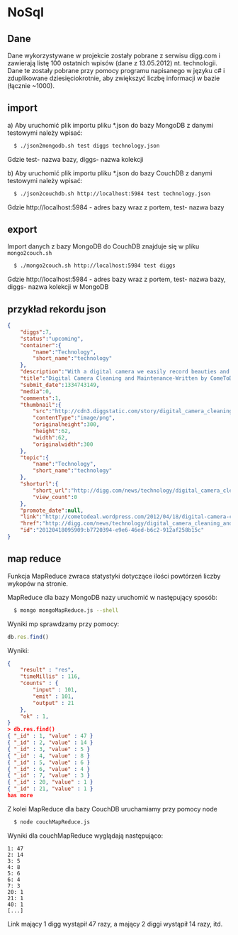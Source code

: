NoSql
=====

Dane
------------
Dane wykorzystywane w projekcie zostały pobrane z serwisu digg.com i zawierają listę 100 ostatnich wpisów (dane z 13.05.2012) nt. technologii. Dane te zostały pobrane przy pomocy programu napisanego w języku c# i zduplikowane dziesięciokrotnie, aby zwiększyć liczbę informacji w bazie (łącznie ~1000).

import
------------
a) Aby uruchomić  plik importu pliku *.json do bazy MongoDB z danymi testowymi należy wpisać:

``` bash
  $ ./json2mongodb.sh test diggs technology.json
```
Gdzie test- nazwa bazy, diggs- nazwa kolekcji

b) Aby uruchomić  plik importu pliku *.json do bazy CouchDB z danymi testowymi należy wpisać:

``` bash
  $ ./json2couchdb.sh http://localhost:5984 test technology.json
```
Gdzie http://localhost:5984 - adres bazy wraz z portem, test- nazwa bazy


export
------------
Import danych z bazy MongoDB do CouchDB znajduje się w pliku `mongo2couch.sh`

``` bash
  $ ./mongo2couch.sh http://localhost:5984 test diggs
```
Gdzie http://localhost:5984 - adres bazy wraz z portem, test- nazwa bazy, diggs- nazwa kolekcji w MongoDB

przykład rekordu json
------------
```json
{
    "diggs":7,
    "status":"upcoming",
    "container":{
        "name":"Technology",
        "short_name":"technology"
    },
    "description":"With a digital camera we easily record beauties and exciting ...",
    "title":"Digital Camera Cleaning and Maintenance-Written by ComeToDeal online store",
    "submit_date":1334743149,
    "media":0,
    "comments":1,
    "thumbnail":{
        "src":"http://cdn3.diggstatic.com/story/digital_camera_cleaning_and_maintenance_written_by_cometodeal_online_store/t.png",
        "contentType":"image/png",
        "originalheight":300,
        "height":62,
        "width":62,
        "originalwidth":300
    },
    "topic":{
        "name":"Technology",
        "short_name":"technology"
    },
    "shorturl":{
        "short_url":"http://digg.com/news/technology/digital_camera_cleaning_and_maintenance_written_by_cometodeal_online_store",
        "view_count":0
    },
    "promote_date":null,
    "link":"http://cometodeal.wordpress.com/2012/04/18/digital-camera-cleaning-and-maintenance-written-by-cometodeal-online-store/",
    "href":"http://digg.com/news/technology/digital_camera_cleaning_and_maintenance_written_by_cometodeal_online_store",
    "id":"20120418095909:b7720394-e9e6-46ed-b6c2-912af258b15c"
}
```

map reduce
------------
Funkcja MapReduce zwraca statystyki dotyczące ilości powtórzeń liczby wykopów na stronie.

MapReduce dla bazy MongoDB nazy uruchomić w następujący sposób:
``` bash
  $ mongo mongoMapReduce.js --shell
```
Wyniki mp sprawdzamy przy pomocy:
``` js
db.res.find()
```
Wyniki:
```json
{
	"result" : "res",
	"timeMillis" : 116,
	"counts" : {
		"input" : 101,
		"emit" : 101,
		"output" : 21
	},
	"ok" : 1,
}
> db.res.find()
{ "_id" : 1, "value" : 47 }
{ "_id" : 2, "value" : 14 }
{ "_id" : 3, "value" : 5 }
{ "_id" : 4, "value" : 8 }
{ "_id" : 5, "value" : 6 }
{ "_id" : 6, "value" : 4 }
{ "_id" : 7, "value" : 3 }
{ "_id" : 20, "value" : 1 }
{ "_id" : 21, "value" : 1 }
has more

```

Z kolei MapReduce dla bazy CouchDB uruchamiamy przy pomocy node
``` bash
  $ node couchMapReduce.js 
```

Wyniki dla couchMapReduce wyglądają następująco:
```
1: 47
2: 14
3: 5
4: 8
5: 6
6: 4
7: 3
20: 1
21: 1
40: 1
[...]
```
Link mający 1 digg wystąpił 47 razy, a mający 2 diggi wystąpił 14 razy, itd.

